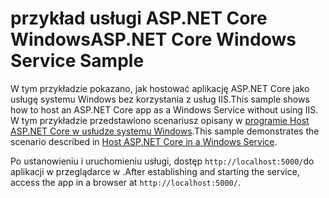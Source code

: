 # <a name="aspnet-core-windows-service-sample"></a><span data-ttu-id="53e2a-101">przykład usługi ASP.NET Core Windows</span><span class="sxs-lookup"><span data-stu-id="53e2a-101">ASP.NET Core Windows Service Sample</span></span>

<span data-ttu-id="53e2a-102">W tym przykładzie pokazano, jak hostować aplikację ASP.NET Core jako usługę systemu Windows bez korzystania z usług IIS.</span><span class="sxs-lookup"><span data-stu-id="53e2a-102">This sample shows how to host an ASP.NET Core app as a Windows Service without using IIS.</span></span> <span data-ttu-id="53e2a-103">W tym przykładzie przedstawiono scenariusz opisany w [programie Host ASP.NET Core w usłudze systemu Windows](https://docs.microsoft.com/aspnet/core/host-and-deploy/windows-service).</span><span class="sxs-lookup"><span data-stu-id="53e2a-103">This sample demonstrates the scenario described in [Host ASP.NET Core in a Windows Service](https://docs.microsoft.com/aspnet/core/host-and-deploy/windows-service).</span></span>

<span data-ttu-id="53e2a-104">Po ustanowieniu i uruchomieniu usługi, dostęp `http://localhost:5000/`do aplikacji w przeglądarce w .</span><span class="sxs-lookup"><span data-stu-id="53e2a-104">After establishing and starting the service, access the app in a browser at `http://localhost:5000/`.</span></span>
